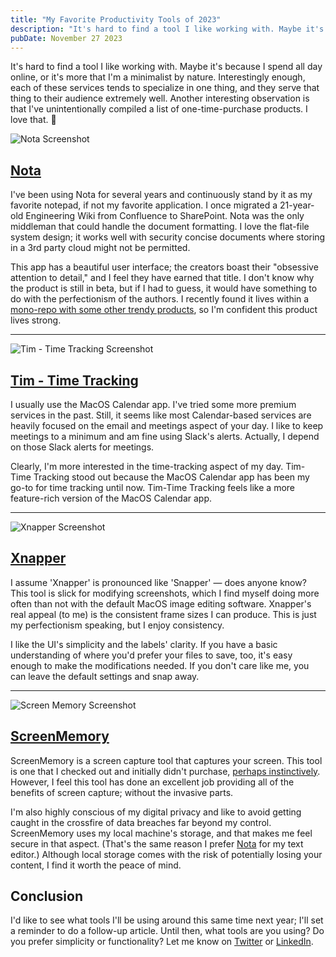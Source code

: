 ```yaml
---
title: "My Favorite Productivity Tools of 2023"
description: "It's hard to find a tool I like working with. Maybe it's because I spend all day online, or it's more that I'm a minimalist by nature. Interestingly enough, each of these services tends to specialize in one thing, and they serve that thing to their audience extremely well."
pubDate: November 27 2023
---
```


It's hard to find a tool I like working with. Maybe it's because I spend all day online, or it's more that I'm a minimalist by nature. Interestingly enough, each of these services tends to specialize in one thing, and they serve that thing to their audience extremely well. Another interesting observation is that I've unintentionally compiled a list of one-time-purchase products. I love that. 💚

![Nota Screenshot](https://imgur.com/U4dDlbx.png)

## [Nota](https://nota.md/)

I've been using Nota for several years and continuously stand by it as my favorite notepad, if not my favorite application. I once migrated a 21-year-old Engineering Wiki from Confluence to SharePoint. Nota was the only middleman that could handle the document formatting. I love the flat-file system design; it works well with security concise documents where storing in a 3rd party cloud might not be permitted.

This app has a beautiful user interface; the creators boast their "obsessive attention to detail," and I feel they have earned that title. I don't know why the product is still in beta, but if I had to guess, it would have something to do with the perfectionism of the authors. I recently found it lives within a [mono-repo with some other trendy products](https://twitter.com/antoniostoilkov/status/1665694345922506753), so I'm confident this product lives strong.

---

![Tim - Time Tracking Screenshot](https://imgur.com/HvldQwP.png)

## [Tim - Time Tracking](https://apps.apple.com/us/app/tim-time-tracker/id1449619230?mt=12?ct=instapage)

I usually use the MacOS Calendar app. I've tried some more premium services in the past. Still, it seems like most Calendar-based services are heavily focused on the email and meetings aspect of your day. I like to keep meetings to a minimum and am fine using Slack's alerts. Actually, I depend on those Slack alerts for meetings.

Clearly, I'm more interested in the time-tracking aspect of my day. Tim- Time Tracking stood out because the MacOS Calendar app has been my go-to for time tracking until now. Tim-Time Tracking feels like a more feature-rich version of the MacOS Calendar app.

---

![Xnapper Screenshot](https://imgur.com/b6ScrfP.png)

## [Xnapper](https://xnapper.com/)

I assume 'Xnapper' is pronounced like 'Snapper' — does anyone know? This tool is slick for modifying screenshots, which I find myself doing more often than not with the default MacOS image editing software. Xnapper's real appeal (to me) is the consistent frame sizes I can produce. This is just my perfectionism speaking, but I enjoy consistency.

I like the UI's simplicity and the labels' clarity. If you have a basic understanding of where you'd prefer your files to save, too, it's easy enough to make the modifications needed. If you don't care like me, you can leave the default settings and snap away.

---

![Screen Memory Screenshot](https://imgur.com/qKMecA9.png)

## [ScreenMemory](https://screenmemory.app/)

ScreenMemory is a screen capture tool that captures your screen. This tool is one that I checked out and initially didn't purchase, [perhaps instinctively](https://www.inc.com/rebecca-deczynski/employee-monitoring-work-asynchronous-remote-hybrid-workplace.html). However, I feel this tool has done an excellent job providing all of the benefits of screen capture; without the invasive parts.

I'm also highly conscious of my digital privacy and like to avoid getting caught in the crossfire of data breaches far beyond my control. ScreenMemory uses my local machine's storage, and that makes me feel secure in that aspect. (That's the same reason I prefer [Nota](#nota-https-nota-md) for my text editor.) Although local storage comes with the risk of potentially losing your content, I find it worth the peace of mind.

## Conclusion

I'd like to see what tools I'll be using around this same time next year; I'll set a reminder to do a follow-up article. Until then, what tools are you using? Do you prefer simplicity or functionality? Let me know on [Twitter](https://twitter.com/matthew_bub) or [LinkedIn](https://www.linkedin.com/in/matthewbub).

